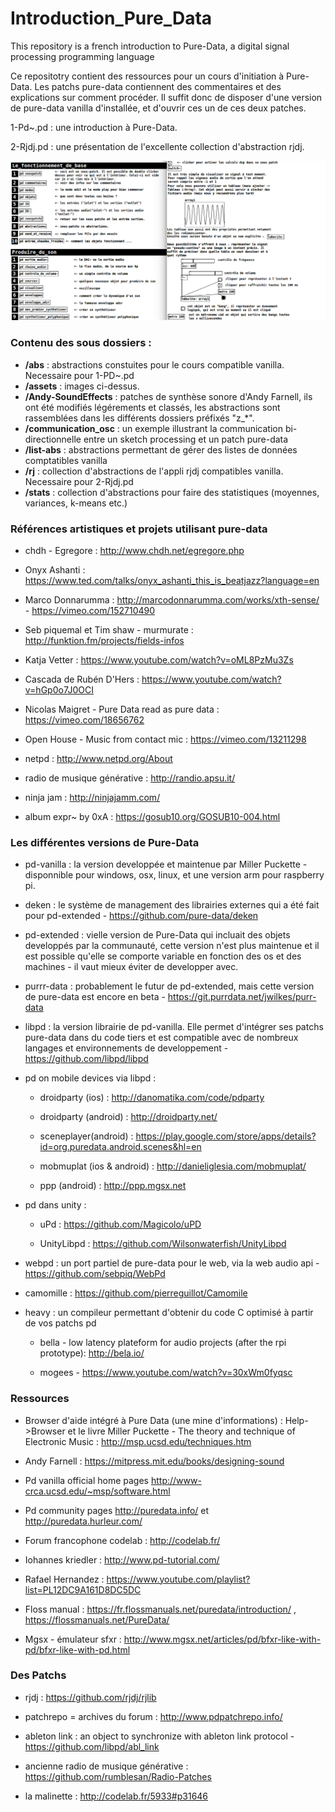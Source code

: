 # Introduction_Pure_Data

This repository is a french introduction to Pure-Data, a digital signal processing programming language 

Ce repositotry contient des ressources pour un cours d'initiation à Pure-Data. Les patchs pure-data contiennent des commentaires et des explications sur comment procéder. Il suffit donc de disposer d'une version de pure-data vanilla d'installée, et d'ouvrir ces un de ces deux patches.

1-Pd~.pd : une introduction à Pure-Data.

2-Rjdj.pd : une présentation de l'excellente collection d'abstraction rjdj.

![image2](assets/image-02.png)



### Contenu des sous dossiers :

* **/abs** : abstractions constuites pour le cours compatible vanilla. Necessaire pour 1-PD~.pd
* **/assets** : images ci-dessus.
* **/Andy-SoundEffects** : patches de synthèse sonore d'Andy Farnell, ils ont été modifiés légérements et classés, les abstractions sont rassemblées dans les différents dossiers préfixés "z_*".
* **/communication_osc** : un exemple illustrant la communication bi-directionnelle entre un sketch processing et un patch pure-data
* **/list-abs** : abstractions permettant de gérer des listes de données comptatibles vanilla
* **/rj** : collection d'abstractions de l'appli rjdj compatibles vanilla. Necessaire pour 2-Rjdj.pd
* **/stats** : collection d'abstractions pour faire des statistiques (moyennes, variances, k-means etc.)



### Références artistiques et projets utilisant pure-data

* chdh - Egregore : http://www.chdh.net/egregore.php

* Onyx Ashanti : https://www.ted.com/talks/onyx_ashanti_this_is_beatjazz?language=en

* Marco Donnarumma :  http://marcodonnarumma.com/works/xth-sense/  - https://vimeo.com/152710490

* Seb piquemal et Tim shaw - murmurate : http://funktion.fm/projects/fields-infos

* Katja Vetter : https://www.youtube.com/watch?v=oML8PzMu3Zs

* Cascada de Rubén D'Hers : https://www.youtube.com/watch?v=hGp0o7J0OCI

* Nicolas Maigret - Pure Data read as pure data : https://vimeo.com/18656762

* Open House - Music from contact mic : https://vimeo.com/13211298

* netpd : http://www.netpd.org/About

* radio de musique générative : http://randio.apsu.it/ 

* ninja jam : http://ninjajamm.com/

* album expr~ by 0xA : https://gosub10.org/GOSUB10-004.html



### Les différentes versions de Pure-Data

* pd-vanilla : la version developpée et maintenue par Miller Puckette - disponnible pour windows, osx, linux, et une version arm pour raspberry pi.

* deken : le système de management des librairies externes qui a été fait pour pd-extended - https://github.com/pure-data/deken

* pd-extended : vielle version de Pure-Data qui incluait des objets developpés par la communauté, cette version n'est plus maintenue et il est possible qu'elle se comporte variable en fonction des os et des machines - il vaut mieux éviter de developper avec.

* purrr-data : probablement le futur de pd-extended, mais cette version de pure-data est encore en beta - https://git.purrdata.net/jwilkes/purr-data

* libpd : la version librairie de pd-vanilla. Elle permet d'intégrer ses patchs pure-data dans du code tiers et est compatible avec de nombreux langages et environnements de developpement - https://github.com/libpd/libpd

* pd on mobile devices via libpd : 

	* droidparty (ios) : http://danomatika.com/code/pdparty

	* droidparty (android) : http://droidparty.net/

	* sceneplayer(android) : https://play.google.com/store/apps/details?id=org.puredata.android.scenes&hl=en

	* mobmuplat (ios & android) : http://danieliglesia.com/mobmuplat/

	* ppp (android) : http://ppp.mgsx.net

* pd dans unity :
	
	* uPd : https://github.com/Magicolo/uPD

	* UnityLibpd : https://github.com/Wilsonwaterfish/UnityLibpd

* webpd : un port partiel de pure-data pour le web, via la web audio api - https://github.com/sebpiq/WebPd

* camomille : https://github.com/pierreguillot/Camomile

* heavy : un compileur permettant d'obtenir du code C optimisé à partir de vos patchs pd

	* bella - low latency plateform for audio projects (after the rpi prototype): http://bela.io/
	
	* mogees - https://www.youtube.com/watch?v=30xWm0fyqsc



### Ressources

* Browser d'aide intégré à Pure Data (une mine d'informations) : Help->Browser et le livre Miller Puckette - The theory and technique of Electronic Music : http://msp.ucsd.edu/techniques.htm

* Andy Farnell : https://mitpress.mit.edu/books/designing-sound

* Pd vanilla official home pages http://www-crca.ucsd.edu/~msp/software.html

* Pd community pages http://puredata.info/ et http://puredata.hurleur.com/

* Forum francophone codelab : http://codelab.fr/

* Iohannes kriedler : http://www.pd-tutorial.com/

* Rafael Hernandez : https://www.youtube.com/playlist?list=PL12DC9A161D8DC5DC

* Floss manual : https://fr.flossmanuals.net/puredata/introduction/ ,
https://flossmanuals.net/PureData/

* Mgsx - émulateur sfxr : http://www.mgsx.net/articles/pd/bfxr-like-with-pd/bfxr-like-with-pd.html

### Des Patchs

* rjdj : https://github.com/rjdj/rjlib

* patchrepo = archives du forum : http://www.pdpatchrepo.info/

* ableton link : an object to synchronize with ableton link protocol - https://github.com/libpd/abl_link

* ancienne radio de musique générative : https://github.com/rumblesan/Radio-Patches

* la malinette : http://codelab.fr/5933#p31646

